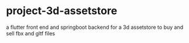 # project-3d-assetstore
a flutter front end and springboot backend for a 3d assetstore to buy and sell fbx and gltf files
